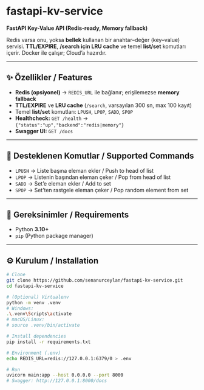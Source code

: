 # fastapi-kv-service
**FastAPI Key-Value API (Redis-ready, Memory fallback)**

Redis varsa onu, yoksa **bellek** kullanan  bir anahtar–değer (key–value) servisi. **TTL/EXPIRE**, **/search için LRU cache** ve temel **list/set** komutları içerir. Docker ile çalışır; Cloud’a hazırdır.

---

## ✨ Özellikler / Features
- **Redis (opsiyonel)** → `REDIS_URL` ile bağlanır; erişilemezse **memory fallback**
- **TTL/EXPIRE** ve **LRU cache** (`/search`, varsayılan 300 sn, max 100 kayıt)
- Temel **list/set** komutları: `LPUSH`, `LPOP`, `SADD`, `SPOP`
- **Healthcheck:** `GET /health` → `{"status":"up","backend":"redis|memory"}`
- **Swagger UI:** `GET /docs`

---

## 🧩 Desteklenen Komutlar / Supported Commands
- `LPUSH` → Liste başına eleman ekler / Push to head of list
- `LPOP`  → Listenin başından eleman çeker / Pop from head of list
- `SADD`  → Set’e eleman ekler / Add to set
- `SPOP`  → Set’ten rastgele eleman çeker / Pop random element from set

---

## 🧰 Gereksinimler / Requirements
- Python **3.10+**
- `pip` (Python package manager)

---

## ⚙️ Kurulum / Installation
```bash
# Clone
git clone https://github.com/senanurceylan/fastapi-kv-service.git
cd fastapi-kv-service

# (Optional) Virtualenv
python -m venv .venv
# Windows:
.\.venv\Scripts\activate
# macOS/Linux:
# source .venv/bin/activate

# Install dependencies
pip install -r requirements.txt

# Environment (.env)
echo REDIS_URL=redis://127.0.0.1:6379/0 > .env

# Run
uvicorn main:app --host 0.0.0.0 --port 8000
# Swagger: http://127.0.0.1:8000/docs


